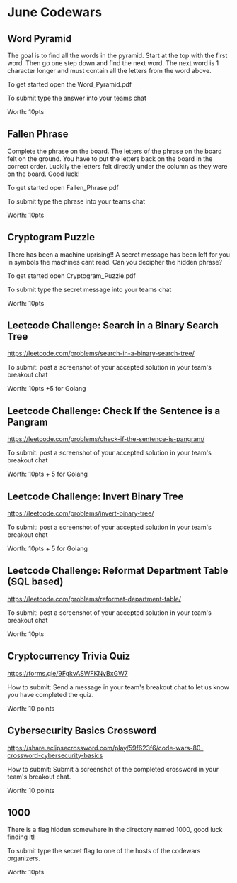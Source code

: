 # June Codewars

## Word Pyramid

The goal is to find all the words in the pyramid. Start at the top with the first word. Then go one step down and find the next word. The next word is 1 character longer and must contain all the letters from the word above.

To get started open the Word_Pyramid.pdf

To submit type the answer into your teams chat

Worth: 10pts

## Fallen Phrase

Complete the phrase on the board.
The letters of the phrase on the board felt on the ground.
You have to put the letters back on the board in the correct order.
Luckily the letters felt directly under the column as they were on the board.
Good luck!

To get started open Fallen_Phrase.pdf

To submit type the phrase into your teams chat

Worth: 10pts

## Cryptogram Puzzle

There has been a machine uprising!! A secret message has been left for you in symbols the machines cant read. Can you decipher the hidden phrase? 

To get started open Cryptogram_Puzzle.pdf

To submit type the secret message into your teams chat

Worth: 10pts

## Leetcode Challenge: Search in a Binary Search Tree

https://leetcode.com/problems/search-in-a-binary-search-tree/

To submit: post a screenshot of your accepted solution in your team's breakout chat

Worth: 10pts +5 for Golang

## Leetcode Challenge: Check If the Sentence is a Pangram

https://leetcode.com/problems/check-if-the-sentence-is-pangram/

To submit: post a screenshot of your accepted solution in your team's breakout chat

Worth: 10pts + 5 for Golang

## Leetcode Challenge: Invert Binary Tree

https://leetcode.com/problems/invert-binary-tree/

To submit: post a screenshot of your accepted solution in your team's breakout chat

Worth: 10pts + 5 for Golang

## Leetcode Challenge: Reformat Department Table (SQL based)

https://leetcode.com/problems/reformat-department-table/

To submit: post a screenshot of your accepted solution in your team's breakout chat

Worth: 10pts

## Cryptocurrency Trivia Quiz 

https://forms.gle/9FgkvASWFKNyBxGW7

How to submit: Send a message in your team's breakout chat to let us know you have completed the quiz. 

Worth: 10 points

## Cybersecurity Basics Crossword 

https://share.eclipsecrossword.com/play/59f623f6/code-wars-80-crossword-cybersecurity-basics 

How to submit: Submit a screenshot of the completed crossword in your team's breakout chat. 

Worth: 10 points 

## 1000

There is a flag hidden somewhere in the directory named 1000, good luck finding it!

To submit type the secret flag to one of the hosts of the codewars organizers.

Worth: 10pts
